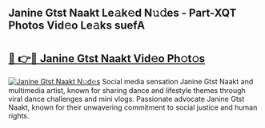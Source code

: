 ## Janine Gtst Naakt Le𝚊k𝚎d N𝚞𝚍es - Part-XQT Photos Vid𝚎o Le𝚊ks suefA

# <h2><a href="http://fb2pa1.evod.top/?m=Janine+Gtst+Naakt">🔗 👉🔴 Janine Gtst Naakt Vid𝚎o Ph𝚘t𝚘s</a></h2>

[![Janine Gtst Naakt N𝚞d𝚎s](https://i.imgur.com/8V9OHl7.gif)](http://fb2pa1.evod.top/?m=Janine+Gtst+Naakt)
Social media sensation Janine Gtst Naakt and multimedia artist, known for sharing dance and lifestyle themes through viral dance challenges and mini vlogs. Passionate advocate Janine Gtst Naakt, known for their unwavering commitment to social justice and human rights. 
